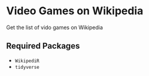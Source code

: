 # Video Games on Wikipedia
Get the list of vido games on Wikipedia

## Required Packages
- `WikipediR`
- `tidyverse`